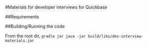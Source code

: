 #Materials for developer interviews for Quickbase

##Requirements

##Building/Running the code

From the root dir, 
`
gradle jar
java -jar build/libs/dev-interview-materials.jar
`